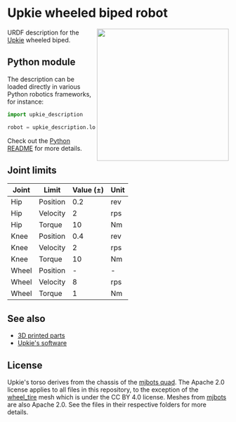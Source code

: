 # Upkie wheeled biped robot

<img src="https://user-images.githubusercontent.com/1189580/169594012-2d685579-2b66-4470-9def-57bd0656b420.png" align="right" width="300">

URDF description for the [Upkie](https://hackaday.io/project/185729-upkie-wheeled-biped-robot) wheeled biped. 

## Python module

The description can be loaded directly in various Python robotics frameworks, for instance:

```python
import upkie_description

robot = upkie_description.load_in_pinocchio()
```

Check out the [Python README](dist/python/README.md) for more details.

## Joint limits

| Joint | Limit    | Value (±) | Unit |
|-------|----------|-----------|------|
| Hip   | Position | 0.2       | rev  |
| Hip   | Velocity | 2         | rps  |
| Hip   | Torque   | 10        | Nm   |
| Knee  | Position | 0.4       | rev  |
| Knee  | Velocity | 2         | rps  |
| Knee  | Torque   | 10        | Nm   |
| Wheel | Position | -         | -    |
| Wheel | Velocity | 8         | rps  |
| Wheel | Torque   | 1         | Nm   |

## See also

- [3D printed parts](https://github.com/upkie/upkie_parts)
- [Upkie's software](https://github.com/upkie/upkie)

## License

Upkie's torso derives from the chassis of the [mjbots quad](https://github.com/mjbots/quad). The Apache 2.0 license applies to all files in this repository, to the exception of the [wheel\_tire](meshes/wheel_tire) mesh which is under the CC BY 4.0 license. Meshes from [mjbots](meshes/mjbots) are also Apache 2.0. See the files in their respective folders for more details.
